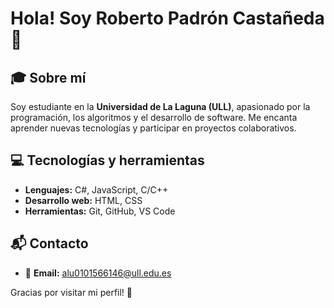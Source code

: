 # Hola! Soy Roberto Padrón Castañeda 👋

<!--
**rpadroncastaneda/rpadroncastaneda** is a ✨ _special_ ✨ repository because its `README.md` (this file) appears on your GitHub profile.
# Hola, soy Roberto Padrón Castañeda!

![Banner](https://your-banner-url.com) <!-- Puedes personalizar esto con un banner propio -->

## 🎓 Sobre mí

Soy estudiante en la **Universidad de La Laguna (ULL)**, apasionado por la programación, los algoritmos y el desarrollo de software. Me encanta aprender nuevas tecnologías y participar en proyectos colaborativos.

## 💻 Tecnologías y herramientas

- **Lenguajes:** C#, JavaScript, C/C++
- **Desarrollo web:** HTML, CSS
- **Herramientas:** Git, GitHub, VS Code

## 📬 Contacto

- 📧 **Email:** [alu0101566146@ull.edu.es](mailto:alu0101566146@ull.edu.es)

Gracias por visitar mi perfil! 🚀
